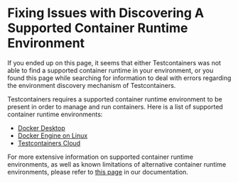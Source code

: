 # Fixing Issues with Discovering A Supported Container Runtime Environment


If you ended up on this page, 
it seems that either Testcontainers was not able to find a supported container runtime in your environment,
or you found this page while searching for information to deal with errors regarding the environment discovery mechanism of Testcontainers.

Testcontainers requires a supported container runtime environment to be present in order to manage and run containers.
Here is a list of supported container runtime environments:

* [Docker Desktop](https://www.docker.com/products/docker-desktop/)
* [Docker Engine on Linux](https://docs.docker.com/engine/install/)
* [Testcontainers Cloud](https://www.testcontainers.cloud?utm_medium=direct&utm_source=testcontainers.com&utm_content=docs&utm_term=on-failure)

For more extensive information on supported container runtime environments, as well as known limitations of alternative container runtime environments,
please refer to [this page](https://www.testcontainers.org/supported_docker_environment/) in our documentation.
